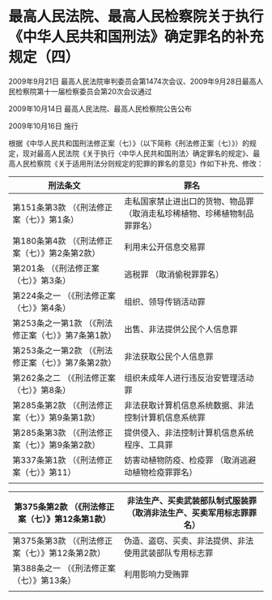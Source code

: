 # 最高人民法院、最高人民检察院关于执行《中华人民共和国刑法》确定罪名的补充规定（四）

2009年9月21日 最高人民法院审判委员会第1474次会议、2009年9月28日最高人民检察院第十一届检察委员会第20次会议通过

2009年10月14日 最高人民法院、最高人民检察院公告公布

2009年10月16日 施行

根据《中华人民共和国刑法修正案（七）》（以下简称《刑法修正案（七）》）的规定，现对最高人民法院《关于执行〈中华人民共和国刑法〉确定罪名的规定》、最高人民检察院《关于适用刑法分则规定的犯罪的罪名的意见》作如下补充、修改：

| 刑法条文                          | 罪名                                    |
| ----------------------------- | ------------------------------------- |
| 第151条第3款 （《刑法修正案（七）》第1条）      | 走私国家禁止进出口的货物、物品罪 （取消走私珍稀植物、珍稀植物制品罪罪名） |
| 第180条第4款 （《刑法修正案（七）》第2条第2款）   | 利用未公开信息交易罪                            |
| 第201条 （《刑法修正案（七）》第3条）         | 逃税罪 （取消偷税罪罪名）                         |
| 第224条之一 （《刑法修正案（七）》第4条）       | 组织、领导传销活动罪                            |
| 第253条之一第1款 （《刑法修正案（七）》第7条第1款） | 出售、非法提供公民个人信息罪                        |
| 第253条之一第2款 （《刑法修正案（七）》第7条第2款） | 非法获取公民个人信息罪                           |
| 第262条之二 （《刑法修正案（七）》第8条）       | 组织未成年人进行违反治安管理活动罪                     |
| 第285条第2款 （《刑法修正案（七）》第9条第1款）   | 非法获取计算机信息系统数据、非法控制计算机信息系统罪            |
| 第285条第3款 （《刑法修正案（七）》第9条第2款）   | 提供侵入、非法控制计算机信息系统程序、工具罪                |
| 第337条第1款 （《刑法修正案（七）》第11）      | 妨害动植物防疫、检疫罪 （取消逃避动植物检疫罪罪名）            |
|                               |                                       |

| 第375条第2款 （《刑法修正案（七）》第12条第1款） | 非法生产、买卖武装部队制式服装罪 （取消非法生产、买卖军用标志罪罪名） |
| ---------------------------- | ----------------------------------- |
| 第375条第3款 （《刑法修正案（七）》第12条第2款） | 伪造、盗窃、买卖、非法提供、非法使用武装部队专用标志罪         |
| 第388条之一 （《刑法修正案（七）》第13条）     | 利用影响力受贿罪                            |
|                              |                                     |
